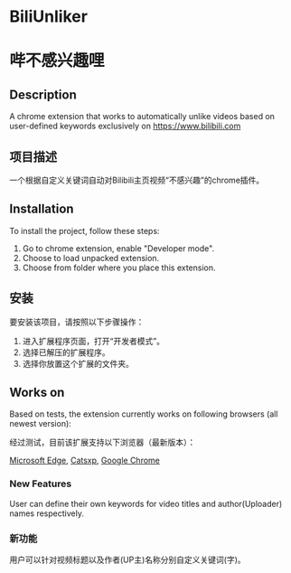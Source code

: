# BiliUnliker

# 哔不感兴趣哩
<!--
[![English](https://img.shields.io/badge/Language-English-blue)](README_EN.md)
[![中文](https://img.shields.io/badge/语言-中文-red)](README_CN.md)
-->
## Description

A chrome extension that works to automatically unlike videos based on user-defined keywords exclusively on <https://www.bilibili.com>


## 项目描述

一个根据自定义关键词自动对Bilibili主页视频“不感兴趣”的chrome插件。


## Installation

To install the project, follow these steps:

1. Go to chrome extension, enable "Developer mode".
2. Choose to load unpacked extension.
3. Choose from folder where you place this extension.


## 安装

要安装该项目，请按照以下步骤操作：

1. 进入扩展程序页面，打开“开发者模式”。
2. 选择已解压的扩展程序。
3. 选择你放置这个扩展的文件夹。


## Works on

Based on tests, the extension currently works on following browsers (all newest version):

经过测试，目前该扩展支持以下浏览器（最新版本）：

[Microsoft Edge](https://www.microsoft.com/en-us/edge), [Catsxp](https://www.catsxp.com/), [Google Chrome](https://www.google.com/chrome/)

### New Features

User can define their own keywords for video titles and author(Uploader) names respectively.


### 新功能

用户可以针对视频标题以及作者(UP主)名称分别自定义关键词(字)。
